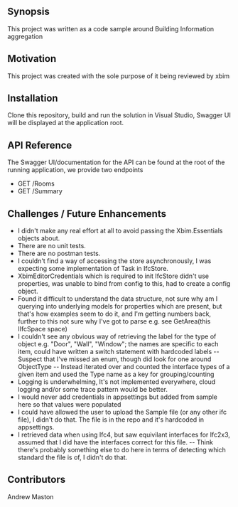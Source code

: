 ## Synopsis

This project was written as a code sample around Building Information aggregation 

## Motivation

This project was created with the sole purpose of it being reviewed by xbim

## Installation

Clone this repository, build and run the solution in Visual Studio, Swagger UI will be displayed at the application root.

## API Reference

The Swagger UI/documentation for the API can be found at the root of the running application, we provide two endpoints

- GET /Rooms
- GET /Summary

## Challenges / Future Enhancements

- I didn't make any real effort at all to avoid passing the Xbim.Essentials objects about.
- There are no unit tests.
- There are no postman tests.
- I couldn't find a way of accessing the store asynchronously, I was expecting some implementation of Task in IfcStore.
- XbimEditorCredentials which is required to init IfcStore didn't use properties, was unable to bind from config to this, had to create a config object.
- Found it difficult to understand the data structure, not sure why am I querying into underlying models for properties which are present, but that's how examples
seem to do it, and I'm getting numbers back, further to this not sure why I've got to parse e.g. see GetArea(this IIfcSpace space)
- I couldn't see any obvious way of retrieving the label for the type of object e.g. "Door", "Wall", "Window"; the names are specific to each item, could have written a switch statement
with hardcoded labels
-- Suspect that I've missed an enum, though did look for one around ObjectType
-- Instead iterated over and counted the interface types of a given item and used the Type name as a key for grouping/counting
- Logging is underwhelming, It's not implemented everywhere, cloud logging and/or some trace pattern would be better.
- I would never add credentials in appsettings but added from sample here so that values were populated 
- I could have allowed the user to upload the Sample file (or any other ifc file), I didn't do that. The file is in the repo and it's hardcoded in appsettings.
- I retrieved data when using Ifc4, but saw equivilant interfaces for Ifc2x3, assumed that I did have the interfaces correct for this file.
-- Think there's probably something else to do here in terms of detecting which standard the file is of, I didn't do that.

## Contributors

Andrew Maston
